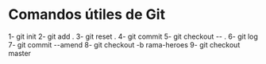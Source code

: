 # Comandos útiles de Git

1- git init
2- git add .
3- git reset .
4- git commit 
5- git checkout -- .
6- git log
7- git commit --amend
8- git checkout -b rama-heroes
9- git checkout master

